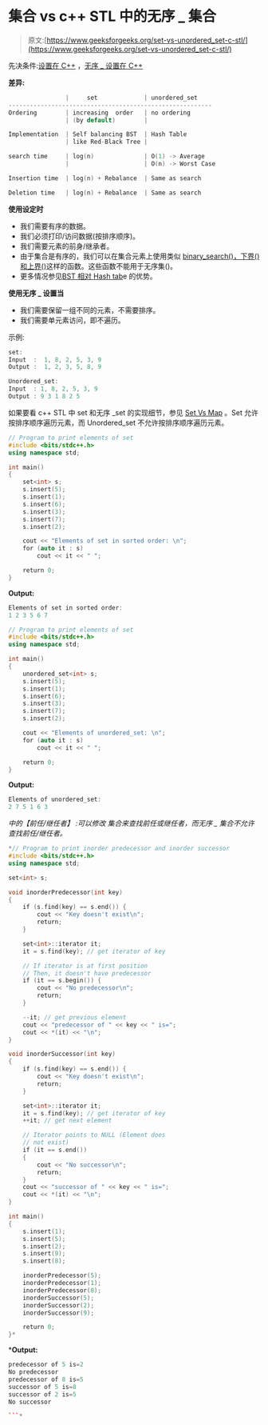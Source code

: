 # 集合 vs c++ STL 中的无序 _ 集合

> 原文:[https://www.geeksforgeeks.org/set-vs-unordered_set-c-stl/](https://www.geeksforgeeks.org/set-vs-unordered_set-c-stl/)

先决条件:[设置在 C++](https://www.geeksforgeeks.org/set-in-cpp-stl/) ，[无序 _ 设置在 C++](https://www.geeksforgeeks.org/unorderd_set-stl-uses/)

**差异:**

```cpp
                |     set             | unordered_set
---------------------------------------------------------
Ordering        | increasing  order   | no ordering
                | (by default)        |

Implementation  | Self balancing BST  | Hash Table
                | like Red-Black Tree |  

search time     | log(n)              | O(1) -> Average 
                |                     | O(n) -> Worst Case

Insertion time  | log(n) + Rebalance  | Same as search

Deletion time   | log(n) + Rebalance  | Same as search

```

**使用设定时**

*   我们需要有序的数据。
*   我们必须打印/访问数据(按排序顺序)。
*   我们需要元素的前身/继承者。
*   由于集合是有序的，我们可以在集合元素上使用类似 [binary_search()，下界()和上界()](https://www.geeksforgeeks.org/binary-search-functions-in-c-stl-binary_search-lower_bound-and-upper_bound/)这样的函数。这些函数不能用于无序集()。
*   更多情况参见[BST 相对 Hash tab](https://www.geeksforgeeks.org/advantages-of-bst-over-hash-table/)e 的优势。

**使用无序 _ 设置当**

*   我们需要保留一组不同的元素，不需要排序。
*   我们需要单元素访问，即不遍历。

示例:

```cpp
set:
Input  :  1, 8, 2, 5, 3, 9
Output :  1, 2, 3, 5, 8, 9

Unordered_set:
Input  : 1, 8, 2, 5, 3, 9
Output : 9 3 1 8 2 5 

```

如果要看 c++ STL 中 set 和无序 _set 的实现细节，参见 [Set Vs Map](https://www.geeksforgeeks.org/set-vs-map-c-stl/) 。Set 允许按排序顺序遍历元素，而 Unordered_set 不允许按排序顺序遍历元素。

```cpp
// Program to print elements of set
#include <bits/stdc++.h>
using namespace std;

int main()
{
    set<int> s;
    s.insert(5);
    s.insert(1);
    s.insert(6);
    s.insert(3);
    s.insert(7);
    s.insert(2);

    cout << "Elements of set in sorted order: \n";
    for (auto it : s)
        cout << it << " ";

    return 0;
}
```

**Output:**

```cpp
Elements of set in sorted order: 
1 2 3 5 6 7

```

```cpp
// Program to print elements of set
#include <bits/stdc++.h>
using namespace std;

int main()
{
    unordered_set<int> s;
    s.insert(5);
    s.insert(1);
    s.insert(6);
    s.insert(3);
    s.insert(7);
    s.insert(2);

    cout << "Elements of unordered_set: \n";
    for (auto it : s)
        cout << it << " ";

    return 0;
}
```

**Output:**

```cpp
Elements of unordered_set: 
2 7 5 1 6 3

```

*中的【前任/继任者】 :可以修改
集合来查找前任或继任者，而无序 _ 集合不允许查找前任/继任者。*

```cpp
*// Program to print inorder predecessor and inorder successor
#include <bits/stdc++.h>
using namespace std;

set<int> s;

void inorderPredecessor(int key)
{
    if (s.find(key) == s.end()) {
        cout << "Key doesn't exist\n";
        return;
    }

    set<int>::iterator it;
    it = s.find(key); // get iterator of key

    // If iterator is at first position
    // Then, it doesn't have predecessor
    if (it == s.begin()) {
        cout << "No predecessor\n";
        return;
    }

    --it; // get previous element
    cout << "predecessor of " << key << " is=";
    cout << *(it) << "\n";
}

void inorderSuccessor(int key)
{
    if (s.find(key) == s.end()) {
        cout << "Key doesn't exist\n";
        return;
    }

    set<int>::iterator it;
    it = s.find(key); // get iterator of key
    ++it; // get next element

    // Iterator points to NULL (Element does
    // not exist)
    if (it == s.end())
    {
        cout << "No successor\n";
        return;
    }
    cout << "successor of " << key << " is=";
    cout << *(it) << "\n";
}

int main()
{
    s.insert(1);
    s.insert(5);
    s.insert(2);
    s.insert(9);
    s.insert(8);

    inorderPredecessor(5);
    inorderPredecessor(1);
    inorderPredecessor(8);
    inorderSuccessor(5);
    inorderSuccessor(2);
    inorderSuccessor(9);

    return 0;
}*
```

***Output:**

```cpp
predecessor of 5 is=2
No predecessor
predecessor of 8 is=5
successor of 5 is=8
successor of 2 is=5
No successor

```*